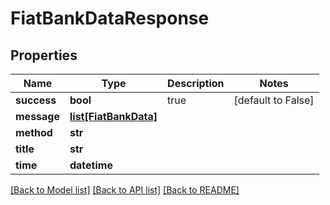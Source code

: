 # FiatBankDataResponse

## Properties
Name | Type | Description | Notes
------------ | ------------- | ------------- | -------------
**success** | **bool** | true | [default to False]
**message** | [**list[FiatBankData]**](FiatBankData.md) |  | 
**method** | **str** |  | 
**title** | **str** |  | 
**time** | **datetime** |  | 

[[Back to Model list]](../README.md#documentation-for-models) [[Back to API list]](../README.md#documentation-for-api-endpoints) [[Back to README]](../README.md)


